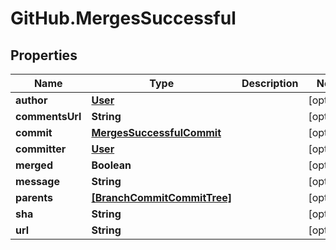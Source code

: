 # GitHub.MergesSuccessful

## Properties

Name | Type | Description | Notes
------------ | ------------- | ------------- | -------------
**author** | [**User**](User.md) |  | [optional] 
**commentsUrl** | **String** |  | [optional] 
**commit** | [**MergesSuccessfulCommit**](MergesSuccessfulCommit.md) |  | [optional] 
**committer** | [**User**](User.md) |  | [optional] 
**merged** | **Boolean** |  | [optional] 
**message** | **String** |  | [optional] 
**parents** | [**[BranchCommitCommitTree]**](BranchCommitCommitTree.md) |  | [optional] 
**sha** | **String** |  | [optional] 
**url** | **String** |  | [optional] 



